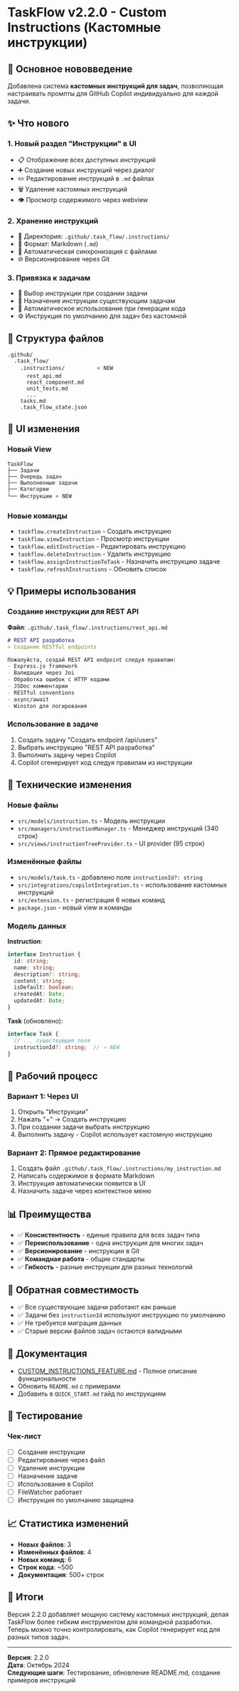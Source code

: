 # TaskFlow v2.2.0 - Custom Instructions (Кастомные инструкции)

## 🎯 Основное нововведение

Добавлена система **кастомных инструкций для задач**, позволяющая настраивать промпты для GitHub Copilot индивидуально для каждой задачи.

## ✨ Что нового

### 1. Новый раздел "Инструкции" в UI
- 📋 Отображение всех доступных инструкций
- ➕ Создание новых инструкций через диалог
- ✏️ Редактирование инструкций в `.md` файлах
- 🗑️ Удаление кастомных инструкций
- 👁️ Просмотр содержимого через webview

### 2. Хранение инструкций
- 📁 Директория: `.github/.task_flow/.instructions/`
- 📝 Формат: Markdown (`.md`)
- 🔄 Автоматическая синхронизация с файлами
- 🌐 Версионирование через Git

### 3. Привязка к задачам
- 🔗 Выбор инструкции при создании задачи
- 🎯 Назначение инструкции существующим задачам
- 🤖 Автоматическое использование при генерации кода
- ⚙️ Инструкция по умолчанию для задач без кастомной

## 📂 Структура файлов

```
.github/
  .task_flow/
    .instructions/          ⭐ NEW
      rest_api.md
      react_component.md
      unit_tests.md
      ...
    tasks.md
    .task_flow_state.json
```

## 🎨 UI изменения

### Новый View
```
TaskFlow
├── Задачи
├── Очередь задач
├── Выполненные задачи
├── Категории
└── Инструкции ⭐ NEW
```

### Новые команды
- `taskflow.createInstruction` - Создать инструкцию
- `taskflow.viewInstruction` - Просмотр инструкции
- `taskflow.editInstruction` - Редактировать инструкцию
- `taskflow.deleteInstruction` - Удалить инструкцию
- `taskflow.assignInstructionToTask` - Назначить инструкцию задаче
- `taskflow.refreshInstructions` - Обновить список

## 💡 Примеры использования

### Создание инструкции для REST API

**Файл**: `.github/.task_flow/.instructions/rest_api.md`
```markdown
# REST API разработка
> Создание RESTful endpoints

Пожалуйста, создай REST API endpoint следуя правилам:
- Express.js framework
- Валидация через Joi
- Обработка ошибок с HTTP кодами
- JSDoc комментарии
- RESTful conventions
- async/await
- Winston для логирования
```

### Использование в задаче

1. Создать задачу "Создать endpoint /api/users"
2. Выбрать инструкцию "REST API разработка"
3. Выполнить задачу через Copilot
4. Copilot сгенерирует код следуя правилам из инструкции

## 🔧 Технические изменения

### Новые файлы
- `src/models/instruction.ts` - Модель инструкции
- `src/managers/instructionManager.ts` - Менеджер инструкций (340 строк)
- `src/views/instructionTreeProvider.ts` - UI provider (95 строк)

### Изменённые файлы
- `src/models/task.ts` - добавлено поле `instructionId?: string`
- `src/integrations/copilotIntegration.ts` - использование кастомных инструкций
- `src/extension.ts` - регистрация 6 новых команд
- `package.json` - новый view и команды

### Модель данных

**Instruction**:
```typescript
interface Instruction {
  id: string;
  name: string;
  description?: string;
  content: string;
  isDefault: boolean;
  createdAt: Date;
  updatedAt: Date;
}
```

**Task** (обновлено):
```typescript
interface Task {
  // ... существующие поля
  instructionId?: string;  // ⭐ NEW
}
```

## 🚀 Рабочий процесс

### Вариант 1: Через UI
1. Открыть "Инструкции"
2. Нажать "+" → Создать инструкцию
3. При создании задачи выбрать инструкцию
4. Выполнить задачу - Copilot использует кастомную инструкцию

### Вариант 2: Прямое редактирование
1. Создать файл `.github/.task_flow/.instructions/my_instruction.md`
2. Написать содержимое в формате Markdown
3. Инструкция автоматически появится в UI
4. Назначить задаче через контекстное меню

## 📊 Преимущества

- ✅ **Консистентность** - единые правила для всех задач типа
- ✅ **Переиспользование** - одна инструкция для многих задач
- ✅ **Версионирование** - инструкции в Git
- ✅ **Командная работа** - общие стандарты
- ✅ **Гибкость** - разные инструкции для разных технологий

## 🔄 Обратная совместимость

- ✅ Все существующие задачи работают как раньше
- ✅ Задачи без `instructionId` используют инструкцию по умолчанию
- ✅ Не требуется миграция данных
- ✅ Старые версии файлов задач остаются валидными

## 📝 Документация

- [CUSTOM_INSTRUCTIONS_FEATURE.md](./CUSTOM_INSTRUCTIONS_FEATURE.md) - Полное описание функциональности
- Обновить `README.md` с примерами
- Добавить в `QUICK_START.md` гайд по инструкциям

## 🧪 Тестирование

### Чек-лист
- [ ] Создание инструкции
- [ ] Редактирование через файл
- [ ] Удаление инструкции
- [ ] Назначение задаче
- [ ] Использование в Copilot
- [ ] FileWatcher работает
- [ ] Инструкция по умолчанию защищена

## 📈 Статистика изменений

- **Новых файлов**: 3
- **Изменённых файлов**: 4
- **Новых команд**: 6
- **Строк кода**: ~500
- **Документация**: 500+ строк

## 🎉 Итоги

Версия 2.2.0 добавляет мощную систему кастомных инструкций, делая TaskFlow более гибким инструментом для командной разработки. Теперь можно точно контролировать, как Copilot генерирует код для разных типов задач.

---

**Версия**: 2.2.0  
**Дата**: Октябрь 2024  
**Следующие шаги**: Тестирование, обновление README.md, создание примеров инструкций
